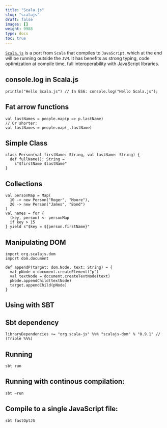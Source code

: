 ```yaml
---
title: "Scala.js"
slug: "scalajs"
draft: false
images: []
weight: 9988
type: docs
toc: true
---
```


[`Scala.js`](http://www.scala-js.org/) is a port from `Scala` that compiles to `JavaScript`, which at the end will be running outside the `JVM`. It has benefits as strong typing, code optimization at compile time, full interoperability with JavaScript libraries.

## console.log in Scala.js
    println("Hello Scala.js") // In ES6: console.log("Hello Scala.js");

## Fat arrow functions
    val lastNames = people.map(p => p.lastName)
    // Or shorter:
    val lastNames = people.map(_.lastName)

## Simple Class
    class Person(val firstName: String, val lastName: String) {
      def fullName(): String =
        s"$firstName $lastName"
    }

## Collections
    val personMap = Map(
      10 -> new Person("Roger", "Moore"),
      20 -> new Person("James", "Bond")
    )
    val names = for {
      (key, person) <- personMap
      if key > 15
    } yield s"$key = ${person.firstName}"

## Manipulating DOM
    import org.scalajs.dom
    import dom.document
    
    def appendP(target: dom.Node, text: String) = {
      val pNode = document.createElement("p")
      val textNode = document.createTextNode(text)
      pNode.appendChild(textNode)
      target.appendChild(pNode)
    }

## Using with SBT
## Sbt dependency
    libraryDependencies += "org.scala-js" %%% "scalajs-dom" % "0.9.1" // (Triple %%%)
## Running
    sbt run
## Running with continous compilation:
    sbt ~run
## Compile to a single JavaScript file:
    sbt fastOptJS


